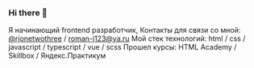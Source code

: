 ### Hi there 👋

Я начинающий frontend разработчик, 
Контакты для связи со мной:
[@rjonetwothree](https://t.me.rjonetwothree) / roman-j123@ya.ru
Мой стек технологий:
html / css / javascript / typescript / vue / scss
Прошел курсы:
HTML Academy / Skillbox / Яндекс.Практикум
